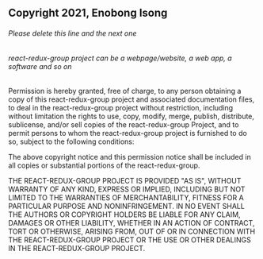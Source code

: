 ## Copyright 2021, Enobong Isong

###### Please delete this line and the next one
###### react-redux-group project can be a webpage/website, a web app, a software and so on

Permission is hereby granted, free of charge, to any person obtaining a copy of this react-redux-group project and associated documentation files, to deal in the react-redux-group project without restriction, including without limitation the rights to use, copy, modify, merge, publish, distribute, sublicense, and/or sell copies of the react-redux-group Project, and to permit persons to whom the react-redux-group project is furnished to do so, subject to the following conditions:

The above copyright notice and this permission notice shall be included in all copies or substantial portions of the react-redux-group.

THE REACT-REDUX-GROUP PROJECT IS PROVIDED "AS IS", WITHOUT WARRANTY OF ANY KIND, EXPRESS OR IMPLIED, INCLUDING BUT NOT LIMITED TO THE WARRANTIES OF MERCHANTABILITY, FITNESS FOR A PARTICULAR PURPOSE AND NONINFRINGEMENT. IN NO EVENT SHALL THE AUTHORS OR COPYRIGHT HOLDERS BE LIABLE FOR ANY CLAIM, DAMAGES OR OTHER LIABILITY, WHETHER IN AN ACTION OF CONTRACT, TORT OR OTHERWISE, ARISING FROM, OUT OF OR IN CONNECTION WITH THE REACT-REDUX-GROUP PROJECT OR THE USE OR OTHER DEALINGS IN THE REACT-REDUX-GROUP PROJECT.
